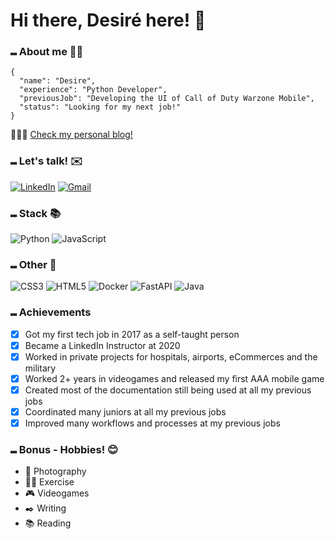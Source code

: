 # Hi there, Desiré here! 👋


### ⑉ About me 👩‍💻

```
{
  "name": "Desire",
  "experience": "Python Developer",
  "previousJob": "Developing the UI of Call of Duty Warzone Mobile",
  "status": "Looking for my next job!"
}
```

💖👋🏻 [Check my personal blog!](https://desiremcarm.github.io)

### ⑉ Let's talk! ✉️
[![LinkedIn](https://img.shields.io/badge/LinkedIn-0077B5?style=flat-square&logo=linkedin&logoColor=white)](https://www.linkedin.com/in/desire-m-carmona/)
[![Gmail](https://img.shields.io/badge/Gmail-D14836?style=flat-square&logo=gmail&logoColor=white)](mailto:work@desiremcarmona.com)

### ⑉ Stack 📚
![Python](https://img.shields.io/badge/python-3670A0?style=for-the-badge&logo=python&logoColor=ffdd54)
![JavaScript](https://img.shields.io/badge/javascript-%23323330.svg?style=for-the-badge&logo=javascript&logoColor=%23F7DF1E)

### ⑉ Other 🔎
![CSS3](https://img.shields.io/badge/css3-%231572B6.svg?style=for-the-badge&logo=css3&logoColor=white)
![HTML5](https://img.shields.io/badge/html5-%23E34F26.svg?style=for-the-badge&logo=html5&logoColor=white)
![Docker](https://img.shields.io/badge/docker-%230db7ed.svg?style=for-the-badge&logo=docker&logoColor=white)
![FastAPI](https://img.shields.io/badge/FastAPI-005571?style=for-the-badge&logo=fastapi)
![Java](https://img.shields.io/badge/java-%23ED8B00.svg?style=for-the-badge&logo=openjdk&logoColor=white)

### ⑉ Achievements
- [X] Got my first tech job in 2017 as a self-taught person
- [X] Became a LinkedIn Instructor at 2020
- [X] Worked in private projects for hospitals, airports, eCommerces and the military
- [X] Worked 2+ years in videogames and released my first AAA mobile game
- [X] Created most of the documentation still being used at all my previous jobs
- [X] Coordinated many juniors at all my previous jobs
- [X] Improved many workflows and processes at my previous jobs

### ⑉ Bonus - Hobbies! 😊
- 📸 Photography
- 🏋️‍♀️ Exercise
- 🎮 Videogames
- ✒️ Writing
- 📚 Reading


<!---
desiremcarm/desiremcarm is a ✨ special ✨ repository because its `README.md` (this file) appears on your GitHub profile.
You can click the Preview link to take a look at your changes.
--->
